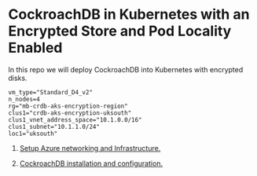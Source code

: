 # CockroachDB in Kubernetes with an Encrypted Store and Pod Locality Enabled

In this repo we will deploy CockroachDB into Kubernetes with encrypted disks.

```
vm_type="Standard_D4_v2"
n_nodes=4
rg="mb-crdb-aks-encryption-region"
clus1="crdb-aks-encryption-uksouth"
clus1_vnet_address_space="10.1.0.0/16"
clus1_subnet="10.1.1.0/24"
loc1="uksouth"
```

1. [Setup Azure networking and Infrastructure.](/markdown/infra-setup.md)

2. [CockroachDB installation and configuration.](/markdown/crdb-setup.md)